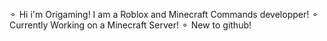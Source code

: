 ⚬ Hi i'm Origaming! I am a Roblox and Minecraft Commands developper!
⚬ Currently Working on a Minecraft Server!
⚬ New to github!

<!---
OrigamingWasTaken/OrigamingWasTaken is a ✨ special ✨ repository because its `README.md` (this file) appears on your GitHub profile.
You can click the Preview link to take a look at your changes.
--->
